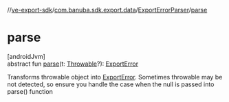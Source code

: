 //[ve-export-sdk](../../../index.md)/[com.banuba.sdk.export.data](../index.md)/[ExportErrorParser](index.md)/[parse](parse.md)

# parse

[androidJvm]\
abstract fun [parse](parse.md)(t: [Throwable](https://kotlinlang.org/api/latest/jvm/stdlib/kotlin/-throwable/index.html)?): [ExportError](../-export-error/index.md)

Transforms throwable object into [ExportError](../-export-error/index.md). Sometimes throwable may be not detected, so ensure you handle the case when the null is passed into parse() function
